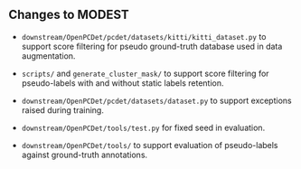 ## Changes to MODEST
* `downstream/OpenPCDet/pcdet/datasets/kitti/kitti_dataset.py`
to support score filtering for pseudo ground-truth database used in data augmentation.

* `scripts/` and `generate_cluster_mask/` to support score filtering for pseudo-labels with and without static labels retention.  

* `downstream/OpenPCDet/pcdet/datasets/dataset.py` to support exceptions raised during training. 

* `downstream/OpenPCDet/tools/test.py` for fixed seed in evaluation.

* `downstream/OpenPCDet/tools/` to support evaluation of pseudo-labels against ground-truth annotations. 